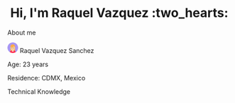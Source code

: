 <h1 align="center">Hi, I'm Raquel Vazquez :two_hearts: </h1>

<div display="flex">
    <div>
        <p>About me</p><a href="https://github.com/raquellvazquez"><img src="https://raw.githubusercontent.com/raquellvazquez/to-do/develop/src/assets/girl.png" alt="Safari" width="24px" height="24px" /></a>
        Raquel Vazquez Sanchez
        <p>Age:  23 years </p>
        <p>Residence: CDMX, Mexico</p>
    </div>
    <div>Technical Knowledge
    </div>
</div>

<!--
**raquellvazquez/raquellvazquez** is a ✨ _special_ ✨ repository because its `README.md` (this file) appears on your GitHub profile.


Here are some ideas to get you started:

- 🔭 I’m currently working on ...
- 🌱 I’m currently learning ...
- 👯 I’m looking to collaborate on ...
- 🤔 I’m looking for help with ...
- 💬 Ask me about ...
- 📫 How to reach me: ...
- 😄 Pronouns: ...
- ⚡ Fun fact: ...
-->
